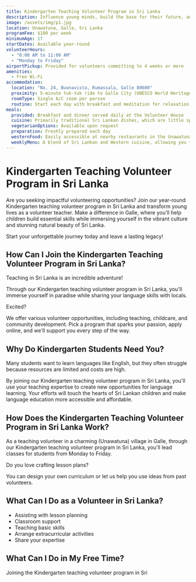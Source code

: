 ```yaml
---
title: Kindergarten Teaching Volunteer Program in Sri Lanka
description: Influence young minds, build the base for their future, and enjoy the satisfaction of creating a positive change.
image: /assets/img/p1.jpg
location: Unawatuna, Galle, Sri Lanka
programFee: $180 per week
minimumAge: 17
startDates: Available year-round
volunteerHours:
  - "8:00 AM to 11:00 AM"
  - "Monday to Friday"
airportPickup: Provided for volunteers committing to 4 weeks or more
amenities:
  - Free Wi-Fi
accommodation:
  location: "No. 24, Buonavista, Rumassala, Galle 80600"
  proximity: 5-minute tuk-tuk ride to Galle City (UNESCO World Heritage site)
  roomType: Single A/C room per person
  routine: Start each day with breakfast and meditation for relaxation and comfort
meals:
  provided: Breakfast and dinner served daily at the Volunteer House
  cuisine: Primarily traditional Sri Lankan dishes, which are little spicy and include seafood and meat
  vegetarianOptions: Available upon request
  preparation: Freshly prepared each day
  westernFood: Easily accessible at nearby restaurants in the Unawatuna area
  weeklyMenu: A blend of Sri Lankan and Western cuisine, allowing you to know in advance what will be served
---
```


# Kindergarten Teaching Volunteer Program in Sri Lanka

Are you seeking impactful volunteering opportunities? Join our year-round Kindergarten teaching volunteer program in Sri Lanka and transform young lives as a volunteer teacher. Make a difference in Galle, where you'll help children build essential skills while immersing yourself in the vibrant culture and stunning natural beauty of Sri Lanka.

Start your unforgettable journey today and leave a lasting legacy!

## How Can I Join the Kindergarten Teaching Volunteer Program in Sri Lanka?

Teaching in Sri Lanka is an incredible adventure!

Through our Kindergarten teaching volunteer program in Sri Lanka, you'll immerse yourself in paradise while sharing your language skills with locals.

Excited?

We offer various volunteer opportunities, including teaching, childcare, and community development. Pick a program that sparks your passion, apply online, and we'll support you every step of the way.

## Why Do Kindergarten Students Need You?

Many students want to learn languages like English, but they often struggle because resources are limited and costs are high.

By joining our Kindergarten teaching volunteer program in Sri Lanka, you'll use your teaching expertise to create new opportunities for language learning. Your efforts will touch the hearts of Sri Lankan children and make language education more accessible and affordable.

## How Does the Kindergarten Teaching Volunteer Program in Sri Lanka Work?

As a teaching volunteer in a charming (Unawatuna) village in Galle, through our Kindergarten teaching volunteer program in Sri Lanka, you'll lead classes for students from Monday to Friday.

Do you love crafting lesson plans?

You can design your own curriculum or let us help you use ideas from past volunteers.

## What Can I Do as a Volunteer in Sri Lanka?

- Assisting with lesson planning
- Classroom support
- Teaching basic skills
- Arrange extracurricular activities
- Share your expertise

## What Can I Do in My Free Time?

Joining the Kindergarten teaching volunteer program in Sri
